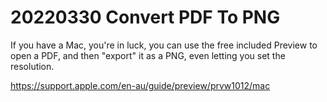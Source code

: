 # 20220330 Convert PDF To PNG

If you have a Mac, you're in luck, you can use the free included Preview to open a PDF, and then "export" it as a PNG, even letting you set the resolution.

https://support.apple.com/en-au/guide/preview/prvw1012/mac